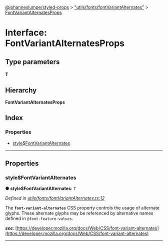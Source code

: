 [@johanneslumpe/styled-props](../README.md) > ["utils/fonts/fontVariantAlternates"](../modules/_utils_fonts_fontvariantalternates_.md) > [FontVariantAlternatesProps](../interfaces/_utils_fonts_fontvariantalternates_.fontvariantalternatesprops.md)

# Interface: FontVariantAlternatesProps

## Type parameters
#### T 
## Hierarchy

**FontVariantAlternatesProps**

## Index

### Properties

* [style$FontVariantAlternates](_utils_fonts_fontvariantalternates_.fontvariantalternatesprops.md#style_fontvariantalternates)

---

## Properties

<a id="style_fontvariantalternates"></a>

###  style$FontVariantAlternates

**● style$FontVariantAlternates**: *`T`*

*Defined in [utils/fonts/fontVariantAlternates.ts:12](https://github.com/johanneslumpe/styled-props/blob/8e709f1/src/utils/fonts/fontVariantAlternates.ts#L12)*

The **`font-variant-alternates`** CSS property controls the usage of alternate glyphs. These alternate glyphs may be referenced by alternative names defined in `@font-feature-values`.

*__see__*: [https://developer.mozilla.org/docs/Web/CSS/font-variant-alternates](https://developer.mozilla.org/docs/Web/CSS/font-variant-alternates)

___

